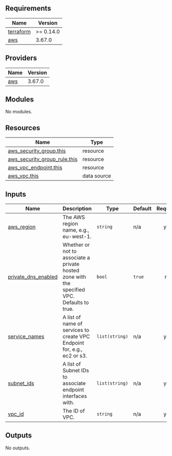 ## Requirements

| Name | Version |
|------|---------|
| <a name="requirement_terraform"></a> [terraform](#requirement\_terraform) | >= 0.14.0 |
| <a name="requirement_aws"></a> [aws](#requirement\_aws) | 3.67.0 |

## Providers

| Name | Version |
|------|---------|
| <a name="provider_aws"></a> [aws](#provider\_aws) | 3.67.0 |

## Modules

No modules.

## Resources

| Name | Type |
|------|------|
| [aws_security_group.this](https://registry.terraform.io/providers/hashicorp/aws/3.67.0/docs/resources/security_group) | resource |
| [aws_security_group_rule.this](https://registry.terraform.io/providers/hashicorp/aws/3.67.0/docs/resources/security_group_rule) | resource |
| [aws_vpc_endpoint.this](https://registry.terraform.io/providers/hashicorp/aws/3.67.0/docs/resources/vpc_endpoint) | resource |
| [aws_vpc.this](https://registry.terraform.io/providers/hashicorp/aws/3.67.0/docs/data-sources/vpc) | data source |

## Inputs

| Name | Description | Type | Default | Required |
|------|-------------|------|---------|:--------:|
| <a name="input_aws_region"></a> [aws\_region](#input\_aws\_region) | The AWS region name, e.g., eu-west-1. | `string` | n/a | yes |
| <a name="input_private_dns_enabled"></a> [private\_dns\_enabled](#input\_private\_dns\_enabled) | Whether or not to associate a private hosted zone with the specified VPC. Defaults to true. | `bool` | `true` | no |
| <a name="input_service_names"></a> [service\_names](#input\_service\_names) | A list of name of services to create VPC Endpoint for, e.g., ec2 or s3. | `list(string)` | n/a | yes |
| <a name="input_subnet_ids"></a> [subnet\_ids](#input\_subnet\_ids) | A list of Subnet IDs to associate endpoint interfaces with. | `list(string)` | n/a | yes |
| <a name="input_vpc_id"></a> [vpc\_id](#input\_vpc\_id) | The ID of VPC. | `string` | n/a | yes |

## Outputs

No outputs.
